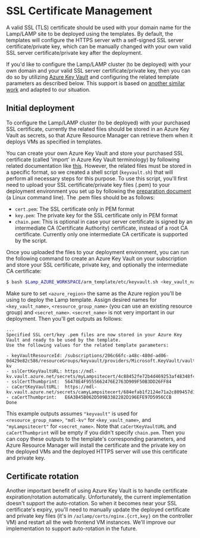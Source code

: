 # SSL Certificate Management

A valid SSL (TLS) certificate should be used with your domain name for the Lamp/LAMP
site to be deployed using the templates. By default, the templates will configure
the HTTPS server with a self-signed SSL server certificate/private key, which can
be manually changed with your own valid SSL server certificate/private key after
the deployment.

If you'd like to configure the Lamp/LAMP cluster (to be deployed) with your own domain
and your valid SSL server certificate/private key, then you can do so by utilizing
[Azure Key Vault](https://azure.microsoft.com/en-us/services/key-vault/) and
configuring the related template parameters as described below. This support is
based on [another similar work](https://github.com/Azure/azure-quickstart-templates/tree/master/201-vmss-ubuntu-web-ssl)
and adapted to our situation.

## Initial deployment

To configure the Lamp/LAMP cluster (to be deployed) with your purchased SSL certificate,
currently the related files should be stored in an Azure Key Vault as secrets, so that
Azure Resource Manager can retrieve them when it deploys VMs as specified in templates.

You can create your own Azure Key Vault and store your purchased SSL certificate (called
'import' in Azure Key Vault terminology) by following related documentation like
[this](https://docs.microsoft.com/en-us/azure/key-vault/key-vault-manage-with-cli2).
However, the related files must be stored in a specific format, so we created a
shell script (`keyvault.sh`) that will perform all necessary steps for this purpose.
To use this script, you'll first need to upload your SSL certificate/private key files
(.pem) to your deployment environment you set up by following the [preparation document](Preparation.md)
(a Linux command line). The .pem files should be as follows:

- `cert.pem`: The SSL certificate only in PEM format
- `key.pem`: The private key for the SSL certificate only in PEM format
- `chain.pem`: This is optional in case your server certificate is signed by an intermediate CA (Certificate Authority) certificate, instead of a root CA certificate. Currently only one intermediate CA certificate is supported by the script.

Once you uploaded the files to your deployment environment, you can run the following command
to create an Azure Key Vault on your subscription and store your SSL certificate, private key, and optionally
the intermediate CA certificate:

``` bash
$ bash $Lamp_AZURE_WORKSPACE/arm_template/etc/keyvault.sh <key_vault_name> <resource_group_name> <azure_region> <secret_name> cert.pem key.pem chain.pem
```

Make sure to set `<azure_region>` the same as the Azure region you'll be using to deploy the Lamp template.
Assign desired names for `<key_vault_name>`, `<resource_group_name>` (you can use an existing resource group) and `<secret_name>`.
`<secret_name>` is not very important in our deployment. Then you'll get outputs as follows:

```
...
Specified SSL cert/key .pem files are now stored in your Azure Key Vault and ready to be used by the template.
Use the following values for the related template parameters:

- keyVaultResourceId: /subscriptions/206c66fc-a48c-480d-ad06-0d429e82c586/resourceGroups/keyvault/providers/Microsoft.KeyVault/vaults/mdl-kv
- sslCertKeyVaultURL: https://mdl-kv.vault.azure.net/secrets/myLampsitecert/4c88452fe72b4d469253af48348f4944
- sslCertThumbprint:  56478E4F9555662476E2763D909F50B3DD26FF84
- caCertKeyVaultURL:  https://mdl-kv.vault.azure.net/secrets/camyLampsitecert/684efab1f2124e71a2c809457d10808b
- caCertThumbprint:   E6A3B45B062D509B3382282D196EFE97D5956CCB
Done
```

This example outputs assumes `"keyvault"` is used for `<resource_group_name>`, `"mdl-kv"` for `<key_vault_name>`,
and `"myLampsitecert"` for `<secret_name>`. Note that `caCertKeyVaultURL` and `caCertThumbprint` will be empty
if you didn't specify `chain.pem`. Then you can copy these outputs to the template's corresponding parameters,
and Azure Resource Manager will install the certificate and the private key on the deployed VMs and the deployed
HTTPS server will use this certificate and private key.

## Certificate rotation

Another important benefit of using Azure Key Vault is to handle certificate expiration/rotation automatically.
Unfortunately, the current implementation doesn't support the auto-rotation. So when it becomes near your SSL
certificate's expiry, you'll need to manually update the deployed certificate and private key files
(it's in `/azlamp/certs/nginx.{crt,key}` on the controller VM) and restart all the web frontend VM instances.
We'll improve our implementation to support auto-rotation in the future.